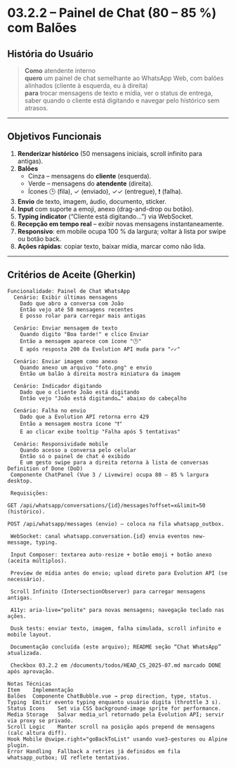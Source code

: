 <!-- /documents/user-historyes/03-2-2-painel-chat.md -->

# 03.2.2 – Painel de Chat (80 – 85 %) com Balões

## História do Usuário
> **Como** atendente interno  
> **quero** um painel de chat semelhante ao WhatsApp Web, com balões alinhados (cliente à esquerda, eu à direita)  
> **para** trocar mensagens de texto e mídia, ver o status de entrega, saber quando o cliente está digitando e navegar pelo histórico sem atrasos.

---

## Objetivos Funcionais
1. **Renderizar histórico** (50 mensagens iniciais, scroll infinito para antigas).  
2. **Balões**  
   - Cinza – mensagens do **cliente** (esquerda).  
   - Verde – mensagens do **atendente** (direita).  
   - Ícones 🕒 (fila), ✓ (enviado), ✓✓ (entregue), ❗ (falha).  
3. **Envio** de texto, imagem, áudio, documento, sticker.  
4. **Input** com suporte a emoji, anexo (drag-and-drop ou botão).  
5. **Typing indicator** (“Cliente está digitando…”) via WebSocket.  
6. **Recepção em tempo real** – exibir novas mensagens instantaneamente.  
7. **Responsivo**: em mobile ocupa 100 % da largura; voltar à lista por swipe ou botão back.  
8. **Ações rápidas**: copiar texto, baixar mídia, marcar como não lida.

---

## Critérios de Aceite (Gherkin)

```gherkin
Funcionalidade: Painel de Chat WhatsApp
  Cenário: Exibir últimas mensagens
    Dado que abro a conversa com João
    Então vejo até 50 mensagens recentes
    E posso rolar para carregar mais antigas

  Cenário: Enviar mensagem de texto
    Quando digito "Boa tarde!" e clico Enviar
    Então a mensagem aparece com ícone "🕒"
    E após resposta 200 da Evolution API muda para "✓✓"

  Cenário: Enviar imagem como anexo
    Quando anexo um arquivo "foto.png" e envio
    Então um balão à direita mostra miniatura da imagem

  Cenário: Indicador digitando
    Dado que o cliente João está digitando
    Então vejo "João está digitando…" abaixo do cabeçalho

  Cenário: Falha no envio
    Dado que a Evolution API retorna erro 429
    Então a mensagem mostra ícone "❗"
    E ao clicar exibe tooltip "Falha após 5 tentativas"

  Cenário: Responsividade mobile
    Quando acesso a conversa pelo celular
    Então só o painel de chat é exibido
    E um gesto swipe para a direita retorna à lista de conversas
Definition of Done (DoD)
 Componente ChatPanel (Vue 3 / Livewire) ocupa 80 – 85 % largura desktop.

 Requisições:

GET /api/whatsapp/conversations/{id}/messages?offset=x&limit=50 (histórico).

POST /api/whatsapp/messages (envio) – coloca na fila whatsapp_outbox.

 WebSocket: canal whatsapp.conversation.{id} envia eventos new-message, typing.

 Input Composer: textarea auto-resize + botão emoji + botão anexo (aceita múltiplos).

 Preview de mídia antes do envio; upload direto para Evolution API (se necessário).

 Scroll Infinito (IntersectionObserver) para carregar mensagens antigas.

 A11y: aria-live="polite" para novas mensagens; navegação teclado nas ações.

 Dusk tests: enviar texto, imagem, falha simulada, scroll infinito e mobile layout.

 Documentação concluída (este arquivo); README seção “Chat WhatsApp” atualizada.

 Checkbox 03.2.2 em /documents/todos/HEAD_CS_2025-07.md marcado DONE após aprovação.

Notas Técnicas
Item	Implementação
Balões	Componente ChatBubble.vue → prop direction, type, status.
Typing	Emitir evento typing enquanto usuário digita (throttle 3 s).
Status Icons	Set via CSS background-image sprite for performance.
Media Storage	Salvar media_url retornado pela Evolution API; servir via proxy se privado.
Scroll Logic	Manter scroll na posição após prepend de mensagens (calc altura diff).
Hook Mobile	@swipe.right="goBackToList" usando vue3-gestures ou Alpine plugin.
Error Handling	Fallback a retries já definidos em fila whatsapp_outbox; UI reflete tentativas.